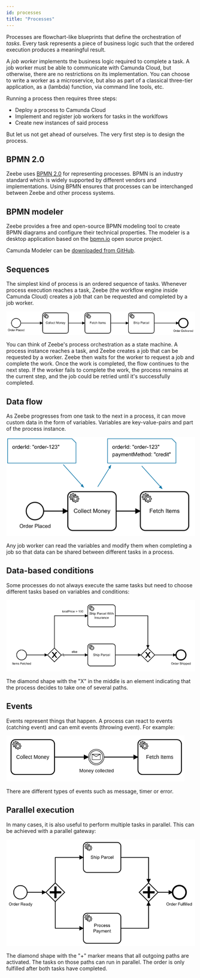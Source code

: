 ```yaml
---
id: processes
title: "Processes"
---
```


Processes are flowchart-like blueprints that define the orchestration of _tasks_. Every task represents a piece of business logic such that the ordered execution produces a meaningful result.

A _job worker_ implements the business logic required to complete a task. A job worker must be able to communicate with Camunda Cloud, but otherwise, there are no restrictions on its implementation. You can choose to write a worker as a microservice, but also as part of a classical three-tier application, as a \(lambda\) function, via command line tools, etc.

Running a process then requires three steps:

- Deploy a process to Camunda Cloud
- Implement and register job workers for tasks in the worklfows
- Create new instances of said process

But let us not get ahead of ourselves. The very first step is to design the process.

## BPMN 2.0

Zeebe uses [BPMN 2.0](http://www.bpmn.org/) for representing processes. BPMN is an industry standard which is widely supported by different vendors and implementations. Using BPMN ensures that processes can be interchanged between Zeebe and other process systems.

## BPMN modeler

Zeebe provides a free and open-source BPMN modeling tool to create BPMN diagrams and configure their technical properties. The modeler is a desktop application based on the [bpmn.io](https://bpmn.io) open source project.

Camunda Modeler can be [downloaded from GitHub](https://camunda.com/download/modeler/).

## Sequences

The simplest kind of process is an ordered sequence of tasks. Whenever process execution reaches a task, Zeebe (the workflow engine inside Camunda Cloud) creates a job that can be requested and completed by a job worker.

![process-sequence](assets/order-process.png)

You can think of Zeebe's process orchestration as a state machine. A process instance reaches a task, and Zeebe creates a job that can be requested by a worker. Zeebe then waits for the worker to request a job and complete the work. Once the work is completed, the flow continues to the next step. If the worker fails to complete the work, the process remains at the current step, and the job could be retried until it's successfully completed.

## Data flow

As Zeebe progresses from one task to the next in a process, it can move custom data in the form of variables. Variables are key-value-pairs and part of the process instance.

![data-flow](assets/process-data-flow.png)

Any job worker can read the variables and modify them when completing a job so that data can be shared between different tasks in a process.

## Data-based conditions

Some processes do not always execute the same tasks but need to choose different tasks based on variables and conditions:

![data-conditions](assets/processes-data-based-conditions.png)

The diamond shape with the "X" in the middle is an element indicating that the process decides to take one of several paths.

## Events

Events represent things that happen. A process can react to events (catching event) and can emit events (throwing event). For example:

![process](assets/process-events.png)

There are different types of events such as message, timer or error.

## Parallel execution

In many cases, it is also useful to perform multiple tasks in parallel. This can be achieved with a parallel gateway:

![data-conditions](assets/processes-parallel-gateway.png)

The diamond shape with the "+" marker means that all outgoing paths are activated. The tasks on those paths can run in parallel. The order is only fulfilled after both tasks have completed.
